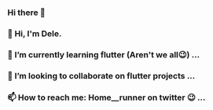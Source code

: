 ### Hi there 👋

### 🔭 Hi, I'm Dele.
### 🌱 I’m currently learning flutter (Aren't we all:wink:) ...
### 👯 I’m looking to collaborate on flutter projects ...
### 📫 How to reach me: Home__runner on twitter :wink: ...

